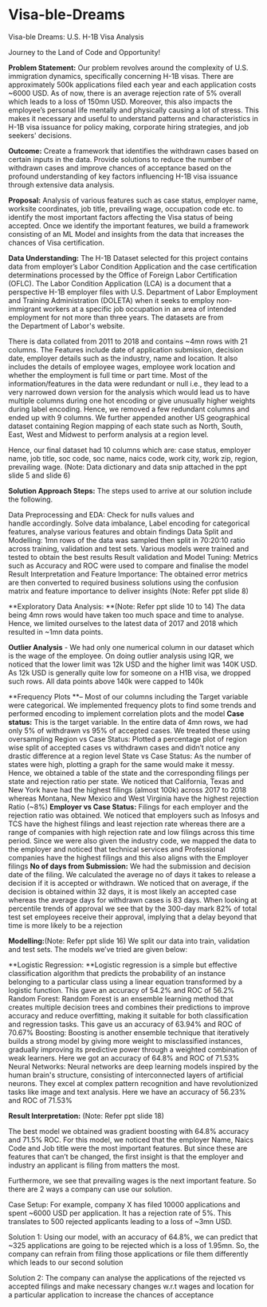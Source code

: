 # Visa-ble-Dreams
Visa-ble Dreams: U.S. H-1B Visa Analysis

Journey to the Land of Code and Opportunity!


**Problem Statement:**
Our problem revolves around the complexity of U.S. immigration dynamics, specifically concerning H-1B visas. There are approximately 500k applications filed each year and each application costs ~6000 USD. As of now, there is an average rejection rate of 5% overall which leads to a loss of 150mn USD. Moreover, this also impacts the employee’s personal life mentally and physically causing a lot of stress. This makes it necessary and useful to understand patterns and characteristics in H-1B visa issuance for policy making, corporate hiring strategies, and job seekers' decisions. 

**Outcome:**
Create a framework that identifies the withdrawn cases based on certain inputs in the data.  Provide solutions to reduce the number of withdrawn cases and improve chances of acceptance based on the profound understanding of key factors influencing H-1B visa issuance through extensive data analysis.

**Proposal:**
Analysis of various features such as case status, employer name, worksite coordinates, job title, prevailing wage, occupation code etc. to identify the most important factors affecting the Visa status of being accepted. Once we identify the important features, we build a framework consisting of an ML Model and insights from the data that increases the chances of Visa certification. 


**Data Understanding:**
The H-1B Dataset selected for this project contains data from employer’s Labor Condition Application and the case certification determinations processed by the Office of Foreign Labor Certification (OFLC). The Labor Condition Application (LCA) is a document that a perspective H-1B employer files with U.S. Department of Labor Employment and Training Administration (DOLETA) when it seeks to employ non-immigrant workers at a specific job occupation in an area of intended employment for not more than three years. The datasets are from the Department of Labor's website. 

There is data collated from 2011 to 2018 and contains ~4mn rows with 21 columns. The Features include date of application submission, decision date, employer details such as the industry, name and location. It also includes the details of employee wages, employee work location and whether the employment is full time or part time. Most of the information/features in the data were redundant or null i.e., they lead to a very narrowed down version for the analysis which would lead us to have multiple columns during one hot encoding or give unusually higher weights during label encoding. Hence, we removed a few redundant columns and ended up with 9 columns. We further appended another US geographical dataset containing Region mapping of each state such as North, South, East, West and Midwest to perform analysis at a region level. 

Hence, our final dataset had 10 columns which are: case status, employer name, job title, soc code, soc name, naics code, work city, work zip, region, prevailing wage. 
(Note: Data dictionary and data snip attached in the ppt slide 5 and slide 6)

**Solution Approach Steps:** The steps used to arrive at our solution include the following.

Data Preprocessing and EDA: Check for nulls values and handle accordingly. Solve data imbalance, Label encoding for categorical features, analyse various features and obtain findings
Data Split and Modelling: 1mn rows of the data was sampled then split in 70:20:10 ratio across training, validation and test sets. Various models were trained and tested to obtain the best results
Result validation and Model Tuning: Metrics such as Accuracy and ROC were used to compare and finalise the model
Result Interpretation and Feature Importance: The obtained error metrics are then converted to required business solutions using the confusion matrix and feature importance to deliver insights
(Note: Refer ppt slide 8)

**Exploratory Data Analysis: **(Note: Refer ppt slide 10 to 14)
The data being 4mn rows would have taken too much space and time to analyse. Hence, we limited ourselves to the latest data of 2017 and 2018 which resulted in ~1mn data points.

**Outlier Analysis** - We had only one numerical column in our dataset which is the wage of the employee. On doing outlier analysis using IQR, we noticed that the lower limit was 12k USD and the higher limit was 140K USD. As 12k USD is generally quite low for someone on a H1B visa, we dropped such rows. All data points above 140k were capped to 140k

**Frequency Plots **– Most of our columns including the Target variable were categorical. We implemented frequency plots to find some trends and performed encoding to implement correlation plots and the model
**Case status:** This is the target variable. In the entire data of 4mn rows, we had only 5% of withdrawn vs 95% of accepted cases. We treated these using oversampling
Region vs Case Status: Plotted a percentage plot of region wise split of accepted cases vs withdrawn cases and didn’t notice any drastic difference at a region level
State vs Case Status: As the number of states were high, plotting a graph for the same would make it messy. Hence, we obtained a table of the state and the corresponding filings per state and rejection ratio per state. We noticed that California, Texas and New York have had the highest filings (almost 100k) across 2017 to 2018 whereas Montana, New Mexico and West Virginia have the highest rejection Ratio (~8%)
**Employer vs Case Status:** Filings for each employer and the rejection ratio was obtained. We noticed that employers such as Infosys and TCS have the highest filings and least rejection rate whereas there are a range of companies with high rejection rate and low filings across this time period. Since we were also given the industry code, we mapped the data to the employer and noticed that technical services and Professional companies have the highest filings and this also aligns with the Employer filings
**No of days from Submission:** We had the submission and decision date of the filing. We calculated the average no of days it takes to release a decision if it is accepted or withdrawn. We noticed that on average, if the decision is obtained within 32 days, it is most likely an accepted case whereas the average days for withdrawn cases is 83 days. When looking at percentile trends of approval we see that by the 300-day mark 82% of total test set employees receive their approval, implying that a delay beyond that time is more likely to be a rejection

**Modelling:**(Note: Refer ppt slide 16)
We split our data into train, validation and test sets. The models we’ve tried are given below: 

**Logistic Regression: **Logistic regression is a simple but effective classification algorithm that predicts the probability of an instance belonging to a particular class using a linear equation transformed by a logistic function. This gave an accuracy of 54.2% and ROC of 56.2%
Random Forest: Random Forest is an ensemble learning method that creates multiple decision trees and combines their predictions to improve accuracy and reduce overfitting, making it suitable for both classification and regression tasks. This gave us an accuracy of 63.94% and ROC of 70.67%
Boosting: Boosting is another ensemble technique that iteratively builds a strong model by giving more weight to misclassified instances, gradually improving its predictive power through a weighted combination of weak learners. Here we got an accuracy of 64.8% and ROC of 71.53%
Neural Networks: Neural networks are deep learning models inspired by the human brain's structure, consisting of interconnected layers of artificial neurons. They excel at complex pattern recognition and have revolutionized tasks like image and text analysis. Here we have an accuracy of 56.23% and ROC of 71.53%


**Result Interpretation:** (Note: Refer ppt slide 18)

The best model we obtained was gradient boosting with 64.8% accuracy and 71.5% ROC. For this model, we noticed that the employer Name, Naics Code and Job title were the most important features. But since these are features that can’t be changed, the first insight is that the employer and industry an applicant is filing from matters the most. 

Furthermore, we see that prevailing wages is the next important feature. So there are 2 ways a company can use our solution. 

Case Setup: For example, company X has filed 10000 applications and spent ~6000 USD per application. It has a rejection rate of 5%. This translates to 500 rejected applicants leading to a loss of ~3mn USD. 

Solution 1: Using our model, with an accuracy of 64.8%, we can predict that ~325 applications are going to be rejected which is a loss of 1.95mn. So, the company can refrain from filing those applications or file them differently which leads to our second solution

Solution 2: The company can analyse the applications of the rejected vs accepted filings and make necessary changes w.r.t wages and location for a particular application to increase the chances of acceptance

